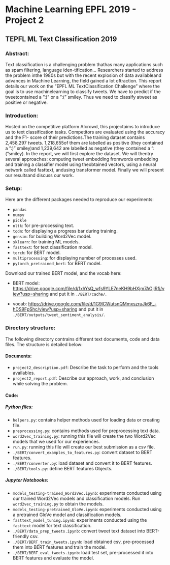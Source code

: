 # Machine Learning EPFL 2019 - Project 2

## TEPFL ML Text Classification 2019

### Abstract:

Text  classification  is  a  challenging  problem  thathas  many  applications  such  as  spam  filtering,  language  iden-tification...   Researchers   started   to   address   the   problem   inthe  1980s  but  with  the  recent  explosion  of  data  availableand  advances  in  Machine  Learning,  the  field  gained  a  lot  oftraction. This report details our work on the ”EPFL ML TextClassification  Challenge”  where  the  goal  is  to  use  machinelearning  to  classify  tweets.  We  have  to  predict  if  the  tweetcontained  a  ”:)”  or  a  ”:(”  smiley.  Thus  we  need  to  classify  atweet as positive or negative. 



### Introduction:

Hosted on the competitive platform AIcrowd, this projectaims to introduce us to text classification tasks. Competitors are evaluated using the accuracy and the F1- score of their predictions.The training dataset contains 2,458,297 tweets. 1,218,655of them are labelled as positive (they contained a ”:)” smiley)and 1,239,642 are labelled as negative (they contained a ”:(”smiley). In the report, we will first explore the dataset. We will thentry  several  approaches:  computing  tweet  embedding  fromwords  embedding  and  training  a  classifier  model  using  theobtained vectors, using a neural network called fasttext, andusing transformer model. Finally we will present our resultsand discuss our work.

### Setup:

Here are the different packages needed to reproduce our experiments:

- `pandas`
- `numpy`
- `pickle`
- `nltk`: for pre-processing text.
- `tqdm`: for displaying a progress bar during training.
- `gensim`: for building Word2Vec model.
- `sklearn`: for training ML models.
- `fasttext`: for text classification model.
- `torch`: for BERT model.
- `multiprocessing`: for displaying number of processes used.
- `pytorch_pretrained_bert`: for BERT model.

Download our trained BERT model, and the vocab here:

- BERT model: https://drive.google.com/file/d/1xhYsQ_wfs9YLE7neKH9bHXjm7AOjIRfj/view?usp=sharing and put it in `./BERT/cache/`.

- vocab: https://drive.google.com/file/d/1G9lCWutsnQMmxszruJk6F_-hDS9FpShc/view?usp=sharing and put it in `./BERT/outputs/tweet_sentiment_analysis/`.

### Directory structure:

The following directory contrains different text documents, code and data files. The structure is detailed below:

#### Documents:

- `project2_description.pdf`: Describe the task to perform and the tools availables.
- `project2_report.pdf`: Describe our approach, work, and conclusion while solving the problem.

#### Code:

##### Python files:

- `helpers.py`: contains helper methods used for loading data or creating file.
- `preprocessing.py`: contains methods used for preprocessing text data.
- `word2vec_training.py`: running this file will create the two Word2Vec models that we used for our experiences.
- `run.py`: running this file will create our best submission as a csv file.
- `./BERT/convert_examples_to_features.py`: convert dataset to BERT features.
- `./BERT/converter.py`: load dataset and convert it to BERT features.
- `./BERT/tools.py`: define BERT features Objects.


##### Jupyter Notebooks:
- `models_testing-trained_Word2Vec.ipynb`: experiments conducted using our trained Word2Vec models and classification models. Run `word2vec_training.py` to obtain the models.
- `models_testing-pretrained_GloVe.ipynb`: experiments conducted using a pretrained GloVe model and classification models.
- `fasttext_model_tuning.ipynb`: experiments conducted using the `fasttext` model for text classification. 
- `./BERT/data_prep_tweets.ipynb`: convert tweet text dataset into BERT-friendly csv.
- `./BERT/BERT_train_tweets.ipynb`: load obtained csv, pre-processed them into BERT features and train the model.
- `./BERT/BERT_eval_tweets.ipynb`: load test set, pre-processed it into BERT features and evaluate the model.
